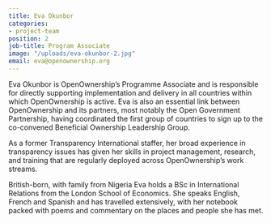 ```yaml
---
title: Eva Okunbor
categories:
- project-team
position: 2
job-title: Program Associate
image: "/uploads/eva-okunbor-2.jpg"
email: eva@openownership.org
---
```


Eva Okunbor is OpenOwnership’s Programme Associate and is responsible for directly supporting implementation and delivery in all countries within which OpenOwnership is active. Eva is also an essential link between OpenOwnership and its partners, most notably the Open Government Partnership, having coordinated the first group of countries to sign up to the co-convened Beneficial Ownership Leadership Group.

As a former Transparency International staffer, her broad experience in transparency issues has given her skills in project management, research, and training that are regularly deployed across OpenOwnership’s work streams.

British-born, with family from Nigeria Eva holds a BSc in International Relations from the London School of Economics. She speaks English, French and Spanish and has travelled extensively, with her notebook packed with poems and commentary on the places and people she has met.
